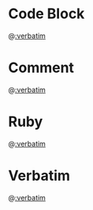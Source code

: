 # Code Block

@[:verbatim](ruby_code_block.md)

# Comment

@[:verbatim](ruby_comment.md)

# Ruby

@[:verbatim](ruby_ruby.md)

# Verbatim

@[:verbatim](ruby_verbatim.md)
